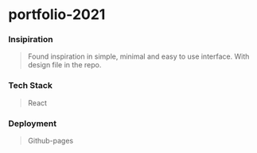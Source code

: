 # portfolio-2021

### Insipiration 
>Found inspiration in simple, minimal and easy to use interface.
>With design file in the repo.

### Tech Stack
>React

### Deployment 
>Github-pages
